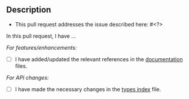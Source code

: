 ## Description

<!--
Thank you for contributing!

Step 1: Before submitting a pull request that introduces a new functionality or fixes a bug,
please open an issue where we could discuss the suggestion, problem - and potential ways to fix.
-->

- This pull request addresses the issue described here: #<?>

<!--
Step 2: Provide an overview of how your fix / enhancement works.
If possible, provide screenshots of the before and after states (even for simple command line options - show the terminal).
-->

In this pull request, I have …

<!--
Step 3: Please review the checklist below.
-->

_For features/enhancements:_
 - [ ] I have added/updated the relevant references in the [documentation](https://github.com/wix/Detox/tree/master/docs) files.

_For API changes:_
 - [ ] I have made the necessary changes in the [types index](https://github.com/wix/Detox/blob/master/detox/index.d.ts) file.
